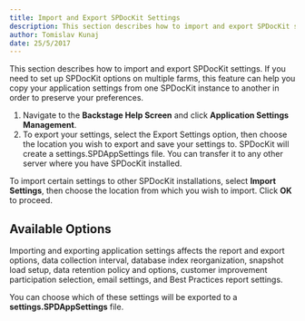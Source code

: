 ```yaml
---
title: Import and Export SPDocKit Settings
description: This section describes how to import and export SPDocKit settings. If you need to set up SPDocKit options on multiple farms, this feature can help you copy all the application settings from one application instance to another and save a lot of time.
author: Tomislav Kunaj
date: 25/5/2017
---
```

This section describes how to import and export SPDocKit settings. If you need to set up SPDocKit options on multiple farms, this feature can help you copy your application settings from one SPDocKit instance to another in order to preserve your preferences.

1. Navigate to the __Backstage Help Screen__ and click __Application Settings Management__.
2. To export your settings, select the Export Settings option, then choose the location you wish to export and save your settings to. SPDocKit will create a settings.SPDAppSettings file. You can transfer it to any other server where you have SPDocKit installed.

To import certain settings to other SPDocKit installations, select __Import Settings__, then choose the location from which you wish to import. Click __OK__ to proceed.

## Available Options

Importing and exporting application settings affects the report and export options, data collection interval, database index reorganization, snapshot load setup, data retention policy and options, customer improvement participation selection, email settings, and Best Practices report settings.

You can choose which of these settings will be exported to a __settings.SPDAppSettings__ file.